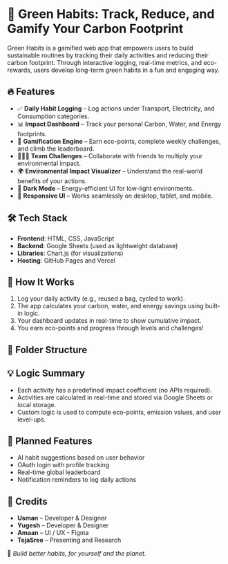 # 🌱 Green Habits: Track, Reduce, and Gamify Your Carbon Footprint

Green Habits is a gamified web app that empowers users to build sustainable routines by tracking their daily activities and reducing their carbon footprint. Through interactive logging, real-time metrics, and eco-rewards, users develop long-term green habits in a fun and engaging way.

## 🔥 Features

- ✅ **Daily Habit Logging** – Log actions under Transport, Electricity, and Consumption categories.
- 📊 **Impact Dashboard** – Track your personal Carbon, Water, and Energy footprints.
- 🧠 **Gamification Engine** – Earn eco-points, complete weekly challenges, and climb the leaderboard.
- 🧑‍🤝‍🧑 **Team Challenges** – Collaborate with friends to multiply your environmental impact.
- 🌍 **Environmental Impact Visualizer** – Understand the real-world benefits of your actions.
- 🌙 **Dark Mode** – Energy-efficient UI for low-light environments.
- 📱 **Responsive UI** – Works seamlessly on desktop, tablet, and mobile.

## 🛠️ Tech Stack

- **Frontend**: HTML, CSS, JavaScript
- **Backend**: Google Sheets (used as lightweight database)
- **Libraries**: Chart.js (for visualizations)
- **Hosting**: GitHub Pages and Vercel

## 🚀 How It Works

1. Log your daily activity (e.g., reused a bag, cycled to work).
2. The app calculates your carbon, water, and energy savings using built-in logic.
3. Your dashboard updates in real-time to show cumulative impact.
4. You earn eco-points and progress through levels and challenges!

## 📁 Folder Structure


## 💡 Logic Summary

- Each activity has a predefined impact coefficient (no APIs required).
- Activities are calculated in real-time and stored via Google Sheets or local storage.
- Custom logic is used to compute eco-points, emission values, and user level-ups.

## 🌟 Planned Features

- AI habit suggestions based on user behavior
- OAuth login with profile tracking
- Real-time global leaderboard
- Notification reminders to log daily actions

## 👥 Credits

- **Usman** – Developer & Designer  
- **Yugesh** – Developer & Designer  
- **Amaan** – UI / UX - Figma   
- **TejaSree** – Presenting and Research  


💚 *Build better habits, for yourself and the planet.*
